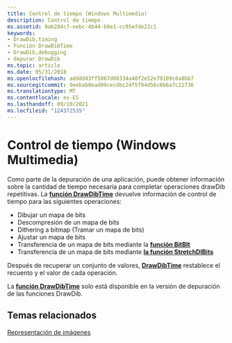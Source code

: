 ```yaml
---
title: Control de tiempo (Windows Multimedia)
description: Control de tiempo
ms.assetid: 9ab284c7-eebc-4b44-b9e1-cc95efde22c1
keywords:
- DrawDib,timing
- Función DrawDibTime
- DrawDib,debugging
- depurar DrawDib
ms.topic: article
ms.date: 05/31/2018
ms.openlocfilehash: adddd43ff5067d08334a40f2e52e79109c8a8bb7
ms.sourcegitcommit: 9eebab0ead09cecdbc24f5f84d56c8b6a7c22736
ms.translationtype: MT
ms.contentlocale: es-ES
ms.lasthandoff: 09/10/2021
ms.locfileid: "124372535"
---
```

# <a name="timing-windows-multimedia"></a>Control de tiempo (Windows Multimedia)

Como parte de la depuración de una aplicación, puede obtener información sobre la cantidad de tiempo necesaria para completar operaciones drawDib repetitivas. La [**función DrawDibTime**](/windows/desktop/api/Vfw/nf-vfw-drawdibtime) devuelve información de control de tiempo para las siguientes operaciones:

-   Dibujar un mapa de bits
-   Descompresión de un mapa de bits
-   Dithering a bitmap (Tramar un mapa de bits)
-   Ajustar un mapa de bits
-   Transferencia de un mapa de bits mediante la [**función BitBlt**](/windows/desktop/api/wingdi/nf-wingdi-bitblt)
-   Transferencia de un mapa de bits mediante [**la función StretchDIBits**](/windows/desktop/api/wingdi/nf-wingdi-stretchdibits)

Después de recuperar un conjunto de valores, [**DrawDibTime**](/windows/desktop/api/Vfw/nf-vfw-drawdibtime) restablece el recuento y el valor de cada operación.

La [**función DrawDibTime**](/windows/desktop/api/Vfw/nf-vfw-drawdibtime) solo está disponible en la versión de depuración de las funciones DrawDib.

## <a name="related-topics"></a>Temas relacionados

<dl> <dt>

[Representación de imágenes](image-rendering.md)
</dt> </dl>

 

 
